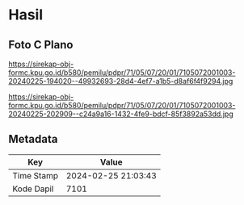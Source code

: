 # Hasil

## Foto C Plano

https://sirekap-obj-formc.kpu.go.id/b580/pemilu/pdpr/71/05/07/20/01/7105072001003-20240225-194020--49932693-28d4-4ef7-a1b5-d8af6f4f9294.jpg

https://sirekap-obj-formc.kpu.go.id/b580/pemilu/pdpr/71/05/07/20/01/7105072001003-20240225-202909--c24a9a16-1432-4fe9-bdcf-85f3892a53dd.jpg


## Metadata

| Key        | Value               |
| ---------- | ------------------- |
| Time Stamp | 2024-02-25 21:03:43 |
| Kode Dapil | 7101                |



